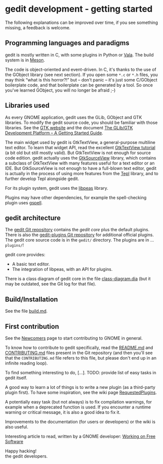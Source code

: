 gedit development - getting started
===================================

The following explanations can be improved over time, if you see something
missing, a feedback is welcome.

Programming languages and paradigms
-----------------------------------

gedit is mostly written in C, with some plugins in Python or
[Vala](https://wiki.gnome.org/Projects/Vala/). The build system is in
[Meson](https://mesonbuild.com/).

The code is object-oriented and event-driven. In C, it's thanks to the use of
the GObject library (see next section). If you open some `*.c` or `*.h` files,
you may think “what is this horror?!” but – don't panic – it's just some
C/GObject boilerplate code, and that boilerplate can be generated by a tool. So
once you've learned GObject, you will no longer be afraid ;-)

Libraries used
--------------

As every GNOME application, gedit uses the GLib, GObject and GTK libraries. To
modify the gedit source code, you should be familiar with those libraries. See
the [GTK website](https://www.gtk.org/) and the document
[The GLib/GTK Development Platform – A Getting Started Guide](https://people.gnome.org/~swilmet/glib-gtk-book/).

The main widget used by gedit is GtkTextView, a general-purpose multiline text
editor. To learn that widget API, read the excellent
[GtkTextView tutorial](http://www.bravegnu.org/gtktext/) (a bit old but still
mostly valid). But GtkTextView is not enough for source code edition. gedit
actually uses the
[GtkSourceView](https://wiki.gnome.org/Projects/GtkSourceView) library, which
contains a subclass of GtkTextView with many features useful for a text editor
or an IDE. But GtkSourceView is not enough to have a full-blown text editor,
gedit is actually in the process of using more features from the
[Tepl](https://wiki.gnome.org/Projects/Tepl) library, and to further develop
Tepl alongside gedit.

For its plugin system, gedit uses the
[libpeas](https://wiki.gnome.org/Projects/Libpeas) library.

Plugins may have other dependencies, for example the spell-checking plugin uses
[gspell](https://wiki.gnome.org/Projects/gspell).

gedit architecture
------------------

The [gedit Git repository](https://gitlab.gnome.org/GNOME/gedit) contains the
_gedit core_ plus the default plugins. There is also the
[gedit-plugins Git repository](https://gitlab.gnome.org/GNOME/gedit-plugins)
for additional official plugins. The gedit core source code is in the `gedit/`
directory. The plugins are in … `plugins/`!

gedit core provides:
- A basic text editor.
- The integration of libpeas, with an API for plugins.

There is a class diagram of gedit core in the file
[class-diagram.dia](class-diagram.dia) (but it may be outdated, see the Git log
for that file).

Build/Installation
------------------

See the file [build.md](build.md).

First contribution
------------------

See the [Newcomers](https://wiki.gnome.org/Newcomers/) page to start
contributing to GNOME in general.

To know how to contribute to gedit specifically, read the
[README.md](../README.md) and [CONTRIBUTING.md](../CONTRIBUTING.md) files
present in the Git repository (and then you'll see that the `CONTRIBUTING.md`
file refers to this file, but please don't end up in an infinite reading loop).

To find something interesting to do, […]. TODO: provide list of easy tasks in
gedit itself.

A good way to learn a lot of things is to write a new plugin (as a third-party
plugin first). To have some inspiration, see the wiki page
[RequestedPlugins](https://wiki.gnome.org/Apps/Gedit/RequestedPlugins).

A potentially easy task (but not always) is to fix compilation warnings, for
example when a deprecated function is used. If you encounter a runtime warning
or critical message, it is also a good idea to fix it.

Improvements to the documentation (for users or developers) or the wiki is also
useful.

Interesting article to read, written by a GNOME developer:
[Working on Free Software](http://ometer.com/hacking.html)

Happy hacking!\
the gedit developers.
